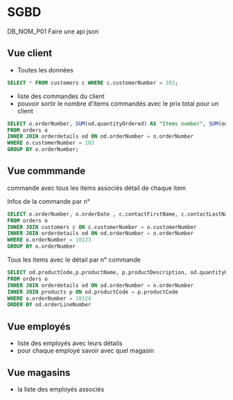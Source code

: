 # SGBD

DB_NOM_P01
Faire une api json

## Vue client

- Toutes les données
```sql
SELECT * FROM customers c WHERE c.customerNumber = 103;
```

- liste des commandes du client
- pouvoir sortir le nombre d'items commandés avec le prix total pour un client

```sql
SELECT o.orderNumber, SUM(od.quantityOrdered) AS "Items number", SUM(od.priceEach * od.quantityOrdered) AS "Total price"
FROM orders o 
INNER JOIN orderdetails od ON od.orderNumber = o.orderNumber
WHERE o.customerNumber = 103
GROUP BY o.orderNumber;

```

## Vue commmande

commande avec tous les items associés
détail de chaque item

Infos de la commande par n°
```sql
SELECT o.orderNumber, o.orderDate , c.contactFirstName, c.contactLastName, SUM(od.quantityOrdered) AS "Items number", SUM(od.priceEach * od.quantityOrdered) AS "Total price"
FROM orders o
INNER JOIN customers c ON c.customerNumber = o.customerNumber
INNER JOIN orderdetails od ON od.orderNumber = o.orderNumber
WHERE o.orderNumber = 10123
GROUP BY o.orderNumber
```

Tous les items avec le détail par n° commande
```sql
SELECT od.productCode,p.productName, p.productDescription, od.quantityOrdered, od.priceEach
FROM orders o 
INNER JOIN orderdetails od ON od.orderNumber = o.orderNumber
INNER JOIN products p ON od.productCode = p.productCode
WHERE o.orderNumber = 10124
ORDER BY od.orderLineNumber
```

## Vue employés

- liste des employés avec leurs détails
- pour chaque employé savoir avec quel magasin

## Vue magasins

- la liste des employés associés

